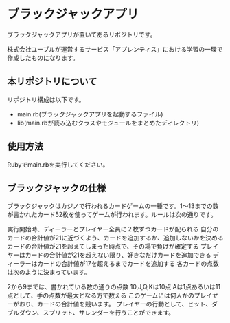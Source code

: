 # ブラックジャックアプリ
ブラックジャックアプリが置いてあるリポジトリです。

株式会社ユーブルが運営するサービス「アプレンティス」における学習の一環で作成したものになります。

## 本リポジトリについて
リポジトリ構成は以下です。
- main.rb(ブラックジャックアプリを起動するファイル)
- lib(main.rbが読み込むクラスやモジュールをまとめたディレクトリ)

## 使用方法
Rubyでmain.rbを実行してください。

## ブラックジャックの仕様
ブラックジャックはカジノで行われるカードゲームの一種です。1〜13までの数が書かれたカード52枚を使ってゲームが行われます。ルールは次の通りです。

実行開始時、ディーラーとプレイヤー全員に２枚ずつカードが配られる
自分のカードの合計値が21に近づくよう、カードを追加するか、追加しないかを決める
カードの合計値が21を超えてしまった時点で、その場で負けが確定する
プレイヤーはカードの合計値が21を超えない限り、好きなだけカードを追加できる
ディーラーはカードの合計値が17を超えるまでカードを追加する
各カードの点数は次のように決まっています。

2から9までは、書かれている数の通りの点数
10,J,Q,Kは10点
Aは1点あるいは11点として、手の点数が最大となる方で数える
このゲームには何人かのプレイヤーがおり、カードの合計値を競います。
プレイヤーの行動として、ヒット、ダブルダウン、スプリット、サレンダーを行うことができます。